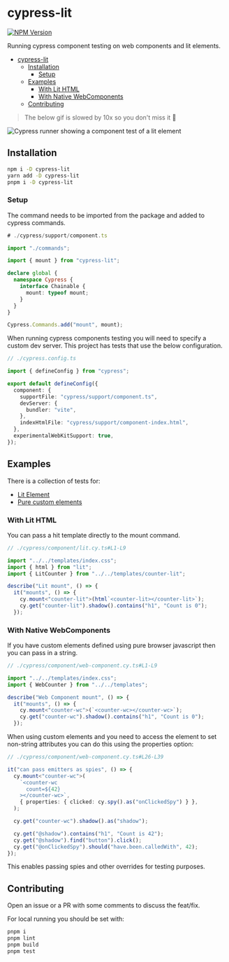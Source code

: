 # cypress-lit

[![NPM Version](https://img.shields.io/npm/v/cypress-lit.svg?style=for-the-badge&labelColor=000000)](https://www.npmjs.com/package/cypress-lit)

Running cypress component testing on web components and lit elements.

- [cypress-lit](#cypress-lit)
  - [Installation](#installation)
    - [Setup](#setup)
  - [Examples](#examples)
    - [With Lit HTML](#with-lit-html)
    - [With Native WebComponents](#with-native-webcomponents)
  - [Contributing](#contributing)

> The below gif is slowed by 10x so you don't miss it 🐢

![Cypress runner showing a component test of a lit element](https://user-images.githubusercontent.com/30017294/201855728-a49d5fef-06f7-4c2c-a0d7-f6027e0135d4.gif)

## Installation

```bash
npm i -D cypress-lit
yarn add -D cypress-lit
pnpm i -D cypress-lit
```

### Setup

The command needs to be imported from the package and added to cypress commands.

```ts
# ./cypress/support/component.ts

import "./commands";

import { mount } from "cypress-lit";

declare global {
  namespace Cypress {
    interface Chainable {
      mount: typeof mount;
    }
  }
}

Cypress.Commands.add("mount", mount);
```

When running cypress components testing you will need to specify a custom dev server. This project has tests that use the below configuration.

```ts
// ./cypress.config.ts

import { defineConfig } from "cypress";

export default defineConfig({
  component: {
    supportFile: "cypress/support/component.ts",
    devServer: {
      bundler: "vite",
    },
    indexHtmlFile: "cypress/support/component-index.html",
  },
  experimentalWebKitSupport: true,
});
```

## Examples

There is a collection of tests for:

- [Lit Element](./cypress/component/lit.cy.ts)
- [Pure custom elements](./cypress/component/web-component.cy.ts)

### With Lit HTML

You can pass a hit template directly to the mount command.

```ts
// ./cypress/component/lit.cy.ts#L1-L9

import "../../templates/index.css";
import { html } from "lit";
import { LitCounter } from "../../templates/counter-lit";

describe("Lit mount", () => {
  it("mounts", () => {
    cy.mount<"counter-lit">(html`<counter-lit></counter-lit>`);
    cy.get("counter-lit").shadow().contains("h1", "Count is 0");
  });
```

### With Native WebComponents

If you have custom elements defined using pure browser javascript then you can pass in a string.

```ts
// ./cypress/component/web-component.cy.ts#L1-L9

import "../../templates/index.css";
import { WebCounter } from "../../templates";

describe("Web Component mount", () => {
  it("mounts", () => {
    cy.mount<"counter-wc">(`<counter-wc></counter-wc>`);
    cy.get("counter-wc").shadow().contains("h1", "Count is 0");
  });

```

When using custom elements and you need to access the element to set non-string attributes you can do this using the properties option:

```ts
// ./cypress/component/web-component.cy.ts#L26-L39

it("can pass emitters as spies", () => {
  cy.mount<"counter-wc">(
    `<counter-wc
      count=${42}
    ></counter-wc>`,
    { properties: { clicked: cy.spy().as("onClickedSpy") } },
  );

  cy.get("counter-wc").shadow().as("shadow");

  cy.get("@shadow").contains("h1", "Count is 42");
  cy.get("@shadow").find("button").click();
  cy.get("@onClickedSpy").should("have.been.calledWith", 42);
});
```

This enables passing spies and other overrides for testing purposes.

## Contributing

Open an issue or a PR with some comments to discuss the feat/fix.

For local running you should be set with:

```bash
pnpm i
pnpm lint
pnpm build
pnpm test
```
